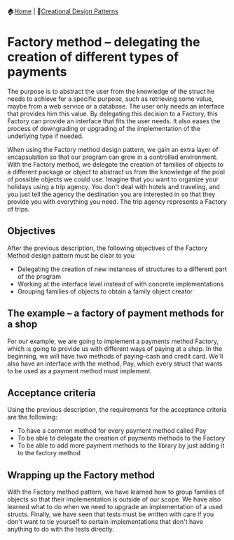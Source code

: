 :house:[Home](https://github.com/DevilsTear/go-design-patterns/ "Table of Contents") | :file_folder:[Creational Design Patterns](https://github.com/DevilsTear/go-design-patterns/tree/main/gang-of-four/creational/ "Creational Design Patterns Table of Contents")
# Factory method – delegating the creation of different types of payments
The purpose is to abstract the user from the knowledge
of the struct he needs to achieve for a specific purpose, such as retrieving some value,
maybe from a web service or a database. The user only needs an interface that provides him
this value. By delegating this decision to a Factory, this Factory can provide an interface that
fits the user needs. It also eases the process of downgrading or upgrading of the
implementation of the underlying type if needed.


When using the Factory method design pattern, we gain an extra layer of encapsulation so
that our program can grow in a controlled environment. With the Factory method, we
delegate the creation of families of objects to a different package or object to abstract us
from the knowledge of the pool of possible objects we could use. Imagine that you want to
organize your holidays using a trip agency. You don't deal with hotels and traveling, and
you just tell the agency the destination you are interested in so that they provide you with
everything you need. The trip agency represents a Factory of trips.
## Objectives
After the previous description, the following objectives of the Factory Method design
pattern must be clear to you:
- Delegating the creation of new instances of structures to a different part of the
program
- Working at the interface level instead of with concrete implementations
- Grouping families of objects to obtain a family object creator
## The example – a factory of payment methods for a shop
For our example, we are going to implement a payments method Factory, which is going to
provide us with different ways of paying at a shop. In the beginning, we will have two
methods of paying–cash and credit card. We'll also have an interface with the method, Pay,
which every struct that wants to be used as a payment method must implement.
## Acceptance criteria
Using the previous description, the requirements for the acceptance criteria are the following:
- To have a common method for every payment method called Pay
- To be able to delegate the creation of payments methods to the Factory
- To be able to add more payment methods to the library by just adding it to the factory method
## Wrapping up the Factory method
With the Factory method pattern, we have learned how to group families of objects so that
their implementation is outside of our scope. We have also learned what to do when we
need to upgrade an implementation of a used structs. Finally, we have seen that tests must
be written with care if you don't want to tie yourself to certain implementations that don't
have anything to do with the tests directly.
